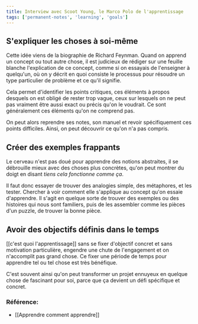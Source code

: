 ```yaml
---
title: Interview avec Scoot Young, le Marco Polo de l'apprentissage
tags: ['permanent-notes', 'learning', 'goals']
---
```


## S'expliquer les choses à soi-même
Cette idée viens de la biographie de Richard Feynman. Quand on apprend un concept ou tout autre chose, il est judicieux de rédiger sur une feuille blanche l'explication de ce concept, comme si on essayais de l'enseigner à quelqu'un, où on y décrit en quoi consiste le processus pour résoudre un type particulier de problème et ce qu'il signifie. 

Cela permet d'identifier les points critiques, ces éléments à propos desquels on est obligé de rester trop vague, ceux sur lesquels on ne peut pas vraiment être aussi exact ou précis qu'on le voudrait. Ce sont généralement ces éléments qu'on ne comprend pas. 

On peut alors reprendre ses notes, son manuel et revoir spécifiquement ces points difficiles. Ainsi, on peut découvrir ce qu'on n'a pas compris. 

## Créer des exemples frappants
Le cerveau n'est pas doué pour apprendre des notions abstraites, il se débrouille mieux avec des choses plus concrètes, qu'on peut montrer du doigt en disant _tiens cela fonctionne comme ça_. 

Il faut donc essayer de trouver des analogies simple, des métaphores, et les tester. Chercher à voir comment elle s'applique au concept qu'on essaie d'apprendre. Il s'agit en quelque sorte de trouver des exemples ou des histoires qui nous sont familiers, puis de les assembler comme les pièces d'un puzzle, de trouver la bonne pièce.

## Avoir des objectifs définis dans le temps
[[c'est quoi l'apprentissage]] sans se fixer d'objectif concret et sans motivation particulière, engendre une chute de l'engagement et on n'accomplit pas grand chose. Ce fixer une période de temps pour apprendre tel ou tel chose est très bénéfique. 

C'est souvent ainsi qu'on peut transformer un projet ennuyeux en quelque chose de fascinant pour soi, parce que ça devient un défi spécifique et concret. 


### Référence:
- [[Apprendre comment apprendre]]